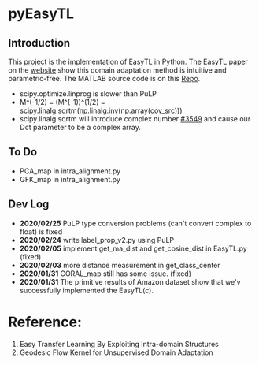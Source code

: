 # pyEasyTL

## Introduction
This [project](https://github.com/KodeWorker/pyEasyTL) is the implementation of EasyTL in Python.
The EasyTL paper on the [website](http://transferlearning.xyz/code/traditional/EasyTL/) show this domain adaptation method is intuitive and parametric-free.
The MATLAB source code is on this [Repo](https://github.com/jindongwang/transferlearning/tree/master/code/traditional/EasyTL).

- scipy.optimize.linprog is slower than PuLP
- M^(-1/2) = (M^(-1))^(1/2) = scipy.linalg.sqrtm(np.linalg.inv(np.array(cov_src)))
- scipy.linalg.sqrtm will introduce complex number [#3549](https://github.com/scipy/scipy/issues/3549) and cause our Dct parameter to be a complex array.

## To Do
- PCA_map in intra_alignment.py
- GFK_map in intra_alignment.py

## Dev Log
- **2020/02/25** PuLP type conversion problems (can't convert complex to float) is fixed
- **2020/02/24** write label_prop_v2.py using PuLP
- **2020/02/05** implement get_ma_dist and get_cosine_dist in EasyTL.py (fixed)
- **2020/02/03** more distance measurement in get_class_center
- **2020/01/31** CORAL_map still has some issue. (fixed)
- **2020/01/31** The primitive results of Amazon dataset show that we'v successfully implemented the EasyTL(c).

# Reference:
1. Easy Transfer Learning By Exploiting Intra-domain Structures
2. Geodesic Flow Kernel for Unsupervised Domain Adaptation